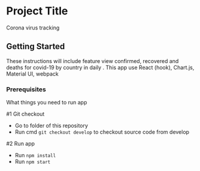# Project Title

Corona virus tracking

## Getting Started

These instructions will include feature view confirmed, recovered and deaths for covid-19 by country in daily
. This app use React (hook), Chart.js, Material UI, webpack

### Prerequisites

What things you need to run app

#1 Git checkout

- Go to folder of this repository
- Run cmd `git checkout develop` to checkout source code from develop

#2 Run app

- Run `npm install`
- Run `npm start`
